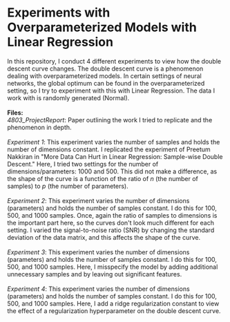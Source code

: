 # Experiments with Overparameterized Models with Linear Regression
In this repository, I conduct 4 different experiments to view how the double descent curve changes. The double descent curve is a phenomenon dealing with overparameterized models. In certain settings of neural networks, the global optimum can be found in the overparameterized setting, so I try to experiment with this with Linear Regression. The data I work with is randomly generated (Normal).
 <br>
 <br>
 <strong> Files:  </strong> 
 <br> 
<em>4803_ProjectReport</em>: Paper outlining the work I tried to replicate and the phenomenon in depth. 
 <br> 
  <br> 
<em>Experiment 1</em>: This experiment varies the number of samples and holds the number of dimensions constant. I replicated the experiment of Preetum Nakkiran in "More Data Can Hurt in Linear Regression: Sample-wise Double Descent." Here, I tried two settings for the number of dimensions/parameters: 1000 and 500. This did not make a difference, as the shape of the curve is a function of the ratio of <em>n</em> (the number of samples) to <em>p</em> (the number of parameters). 
 <br> 
 <br> 
<em>Experiment 2</em>: This experiment varies the number of dimensions (parameters) and holds the number of samples constant. I do this for 100, 500, and 1000 samples. Once, again the ratio of samples to dimensions is the important part here, so the curves don't look much different for each setting. I varied the signal-to-noise ratio (SNR) by changing the standard deviation of the data matrix, and this affects the shape of the curve.
 <br> 
 <br> 
<em>Experiment 3</em>: This experiment varies the number of dimensions (parameters) and holds the number of samples constant. I do this for 100, 500, and 1000 samples. Here, I misspecify the model by adding additional unnecessary samples and by leaving out significant features.
 <br> 
 <br> 
<em>Experiment 4</em>: This experiment varies the number of dimensions (parameters) and holds the number of samples constant. I do this for 100, 500, and 1000 samples. Here, I add a ridge regularization constant to view the effect of a regularization hyperparameter on the double descent curve.

